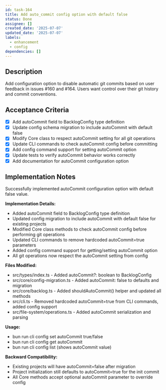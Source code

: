 ```yaml
---
id: task-164
title: Add auto_commit config option with default false
status: Done
assignee: []
created_date: '2025-07-07'
updated_date: '2025-07-07'
labels:
  - enhancement
  - config
dependencies: []
---
```


## Description

Add configuration option to disable automatic git commits based on user feedback in issues #160 and #164. Users want control over their git history and commit conventions.

## Acceptance Criteria

- [x] Add autoCommit field to BacklogConfig type definition
- [x] Update config schema migration to include autoCommit with default false
- [x] Modify Core class to respect autoCommit setting for all git operations
- [x] Update CLI commands to check autoCommit config before committing
- [x] Add config command support for setting autoCommit option
- [x] Update tests to verify autoCommit behavior works correctly
- [x] Add documentation for autoCommit configuration option

## Implementation Notes

Successfully implemented autoCommit configuration option with default false value.

**Implementation Details:**
- Added autoCommit field to BacklogConfig type definition
- Updated config migration to include autoCommit with default false for existing projects
- Modified Core class methods to check autoCommit config before performing git operations
- Updated CLI commands to remove hardcoded autoCommit=true parameters
- Added config command support for getting/setting autoCommit option
- All git operations now respect the autoCommit setting from config

**Files Modified:**
- src/types/index.ts - Added autoCommit?: boolean to BacklogConfig
- src/core/config-migration.ts - Added autoCommit: false to defaults and migration
- src/core/backlog.ts - Added shouldAutoCommit() helper and updated all methods
- src/cli.ts - Removed hardcoded autoCommit=true from CLI commands, added config support
- src/file-system/operations.ts - Added autoCommit serialization and parsing

**Usage:**
- bun run cli config set autoCommit true/false
- bun run cli config get autoCommit
- bun run cli config list (shows autoCommit value)

**Backward Compatibility:**
- Existing projects will have autoCommit=false after migration
- Project initialization still defaults to autoCommit=true for the init commit
- All Core methods accept optional autoCommit parameter to override config
